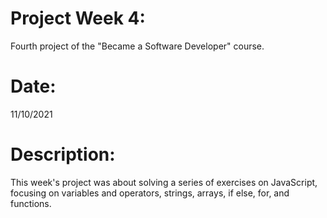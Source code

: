 # Project Week 4:
Fourth project of the "Became a Software Developer" course.

# Date:
11/10/2021

# Description:
This week's project was about solving a series of exercises on JavaScript, focusing on variables and operators, strings, arrays, if else, for, and functions.
